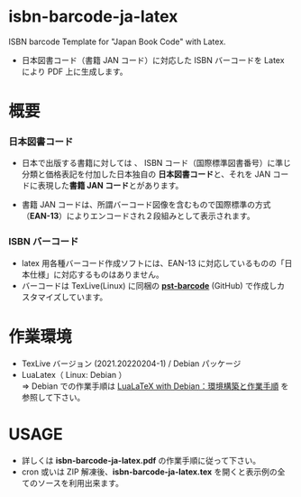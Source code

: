 # isbn-barcode-ja-latex
ISBN barcode Template for "Japan Book Code" with Latex.

- 日本図書コード（書籍 JAN コード）に対応した ISBN バーコードを Latex により PDF 上に生成します。

# 概要

### 日本図書コード
- 日本で出版する書籍に対しては 、 ISBN コード（国際標準図書番号）に準じ分類と価格表記を付加した日本独自の **日本図書コード**と、それを JAN コードに表現した**書籍 JAN コード**とがあります。

- 書籍 JAN コードは、所謂バーコード図像を含むもので国際標準の方式（**EAN-13**）によりエンコードされ２段組みとして表示されます。

### ISBN バーコード
-  latex 用各種バーコード作成ソフトには、EAN-13 に対応しているものの「日本仕様」に対応するものはありません。
- バーコードは TexLive(Linux) に同梱の [**pst-barcode**](https://github.com/bwipp/postscriptbarcode/blob/master/LICENSE) (GitHub) で作成しカスタマイズしています。

# 作業環境
- TexLive バージョン (2021.20220204-1) / Debian パッケージ
- LuaLatex（ Linux: Debian ）  
⇒ Debian での作業手順は [LuaLaTeX with Debian：環境構築と作業手順](https://github.com/ru-museum/isbn-barcode-ja-latex/blob/main/lualatex-with-debian.pdf) を参照して下さい。

# USAGE

- 詳しくは **isbn-barcode-ja-latex.pdf** の作業手順に従って下さい。 
- cron 或いは ZIP 解凍後、**isbn-barcode-ja-latex.tex** を開くと表示例の全てのソースを利用出来ます。
